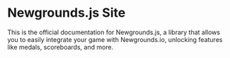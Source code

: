# Newgrounds.js Site

This is the official documentation for Newgrounds.js, a library that allows you to easily integrate your game with Newgrounds.io, unlocking features like medals, scoreboards, and more.
